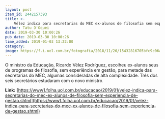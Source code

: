 ```yaml
---
layout: post
item_id: 2442157393
title: >-
    Vélez indica para secretarias do MEC ex-alunos de filosofia sem experiência de gestão
author: Tatu D'Oquei
date: 2019-03-30 10:00:26
pub_date: 2019-03-30 10:00:26
time_added: 2019-01-03 13:22:00
category: 
image: https://f.i.uol.com.br/fotografia/2018/11/26/15432816705bfc9c06aeffc_1543281670_3x2_xl.jpg
---
```


O ministro da Educação, Ricardo Vélez Rodríguez, escolheu ex-alunos seus de programas de filosofia, sem experiência em gestão, para metade das secretarias do MEC, algumas consideradas de alta complexidade. Três dos seis secretários estudaram com o novo ministro.

**Link:** [https://www1.folha.uol.com.br/educacao/2019/01/velez-indica-para-secretarias-do-mec-ex-alunos-de-filosofia-sem-experiencia-de-gestao.shtml](https://www1.folha.uol.com.br/educacao/2019/01/velez-indica-para-secretarias-do-mec-ex-alunos-de-filosofia-sem-experiencia-de-gestao.shtml)


